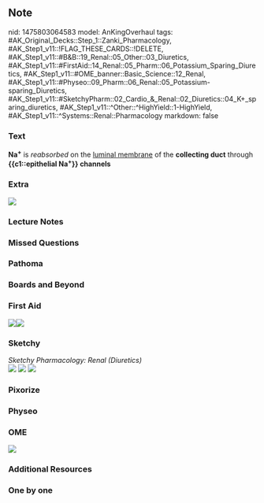## Note
nid: 1475803064583
model: AnKingOverhaul
tags: #AK_Original_Decks::Step_1::Zanki_Pharmacology, #AK_Step1_v11::!FLAG_THESE_CARDS::!DELETE, #AK_Step1_v11::#B&B::19_Renal::05_Other::03_Diuretics, #AK_Step1_v11::#FirstAid::14_Renal::05_Pharm::06_Potassium_Sparing_Diuretics, #AK_Step1_v11::#OME_banner::Basic_Science::12_Renal, #AK_Step1_v11::#Physeo::09_Pharm::06_Renal::05_Potassium-sparing_Diuretics, #AK_Step1_v11::#SketchyPharm::02_Cardio_&_Renal::02_Diuretics::04_K+_sparing_diuretics, #AK_Step1_v11::^Other::^HighYield::1-HighYield, #AK_Step1_v11::^Systems::Renal::Pharmacology
markdown: false

### Text
<div>
  <b>Na<sup>+</sup></b> is <i>reabsorbed</i> on the <u>luminal
  membrane</u> of the <b>collecting duct</b> through
  <b>{{c1::epithelial Na<sup>+</sup>}} channels</b>
</div>

### Extra
<img src="paste-354901737603557.jpg">

### Lecture Notes


### Missed Questions


### Pathoma


### Boards and Beyond


### First Aid
<img src="paste-210702505607171.jpg"><img src=
"paste-198809741164547.jpg">

### Sketchy
<div>
  <i>Sketchy Pharmacology: Renal (Diuretics)</i>
</div><img src=
"Screen%20Shot%202019-09-17%20at%209.37.04%20AM.png"> <img src=
"Screen%20Shot%202019-09-17%20at%209.37.11%20AM.png"> <img src=
"Screen%20Shot%202019-09-17%20at%209.37.18%20AM.png">

### Pixorize


### Physeo


### OME
<div class="ome-widget">
  <a href="https://onlinemeded.org/spa/renal?ref=anki"><img src=
  "_OME_AnkiFlashcards_Topic_1.png"></a>
</div>

### Additional Resources


### One by one

